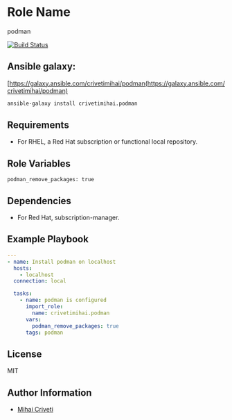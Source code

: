 Role Name
=========

podman

[![Build Status](https://travis-ci.org/cmihai-ansible/podman.svg?branch=master)](https://travis-ci.org/cmihai-ansible/podman)

Ansible galaxy:
---------------

[https://galaxy.ansible.com/crivetimihai/podman(https://galaxy.ansible.com/crivetimihai/podman)

```bash
ansible-galaxy install crivetimihai.podman
```

Requirements
------------

- For RHEL, a Red Hat subscription or functional local repository.

Role Variables
--------------

```
podman_remove_packages: true
```

Dependencies
------------

- For Red Hat, subscription-manager.

Example Playbook
----------------

```yaml
---
- name: Install podman on localhost
  hosts:
    - localhost
  connection: local

  tasks:
    - name: podman is configured
      import_role:
        name: crivetimihai.podman
      vars:
        podman_remove_packages: true
      tags: podman
```

License
-------

MIT

Author Information
------------------

- [Mihai Criveti](https://www.linkedin.com/in/crivetimihai/)
